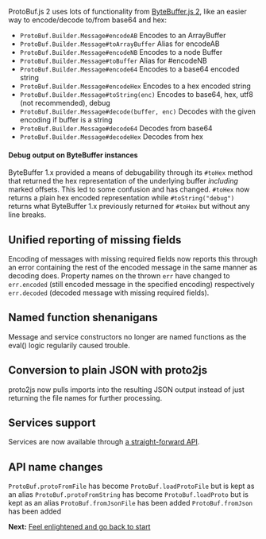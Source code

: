ProtoBuf.js 2 uses lots of functionality from [ByteBuffer.js 2](https://github.com/dcodeIO/ByteBuffer.js), like an easier way to encode/decode to/from base64 and hex:

* `ProtoBuf.Builder.Message#encodeAB` Encodes to an ArrayBuffer  
* `ProtoBuf.Builder.Message#toArrayBuffer` Alias for encodeAB
* `ProtoBuf.Builder.Message#encodeNB` Encodes to a node Buffer  
* `ProtoBuf.Builder.Message#toBuffer` Alias for #encodeNB  
* `ProtoBuf.Builder.Message#encode64` Encodes to a base64 encoded string  
* `ProtoBuf.Builder.Message#encodeHex` Encodes to a hex encoded string  
* `ProtoBuf.Builder.Message#toString(enc)` Encodes to base64, hex, utf8 (not recommended), debug  
* `ProtoBuf.Builder.Message#decode(buffer, enc)` Decodes with the given encoding if buffer is a string  
* `ProtoBuf.Builder.Message#decode64` Decodes from base64  
* `ProtoBuf.Builder.Message#decodeHex` Decodes from hex

#### Debug output on ByteBuffer instances

ByteBuffer 1.x provided a means of debugability through its `#toHex` method that returned the hex representation of the underlying buffer *including* marked offsets. This led to some confusion and has changed. `#toHex` now returns a plain hex encoded representation while `#toString("debug")` returns what ByteBuffer 1.x previously returned for `#toHex` but without any line breaks.

Unified reporting of missing fields
-----------------------------------
Encoding of messages with missing required fields now reports this through an error containing the rest of the encoded message in the same manner as decoding does. Property names on the thrown `err` have changed to `err.encoded` (still encoded message in the specified encoding) respectively `err.decoded` (decoded message with missing required fields).

Named function shenanigans
--------------------------
Message and service constructors no longer are named functions as the eval() logic regularily caused trouble.

Conversion to plain JSON with proto2js
--------------------------------------
proto2js now pulls imports into the resulting JSON output instead of just returning the file names for further processing.

Services support
----------------
Services are now available through [a straight-forward API](https://github.com/dcodeIO/ProtoBuf.js/wiki/Services).

API name changes
----------------
`ProtoBuf.protoFromFile` has become `ProtoBuf.loadProtoFile` but is kept as an alias
`ProtoBuf.protoFromString` has become `ProtoBuf.loadProto` but is kept as an alias
`ProtoBuf.fromJsonFile` has been added
`ProtoBuf.fromJson` has been added

**Next:** [Feel enlightened and go back to start](https://github.com/dcodeIO/ProtoBuf.js/wiki)